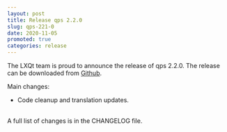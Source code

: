 ```yaml
---
layout: post
title: Release qps 2.2.0
slug: qps-221-0
date: 2020-11-05
promoted: true
categories: release
---
```

The LXQt team is proud to announce the release of qps 2.2.0.
The release can be downloaded from [Github](https://github.com/lxqt/qps/releases).

Main changes:

 * Code cleanup and translation updates.

<br/>
A full list of changes is in the CHANGELOG file.
<br/>
